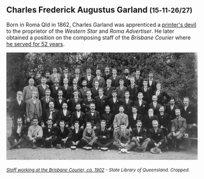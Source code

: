 ## Charles Frederick Augustus Garland <small>(15‑11‑26/27)</small>

Born in Roma Qld in 1862, Charles Garland was apprenticed a [printer's devil](https://en.wikipedia.org/wiki/Printer%27s_devil) to the proprietor of the *Western Star* and *Roma Advertiser*. He later obtained a position on the composing staff of the *Brisbane Courier* where [he served for 52 years](https://trove.nla.gov.au/newspaper/article/184073877).

![Staff working at the Brisbane Courier, ca. 1902](../assets/brisbane-courier-staff-1902.jpg)

*<small>[Staff working at the Brisbane Courier, ca. 1902](http://onesearch.slq.qld.gov.au/permalink/f/1upgmng/slq_alma21220275530002061) - State Library of Queensland. Cropped.</small>*

